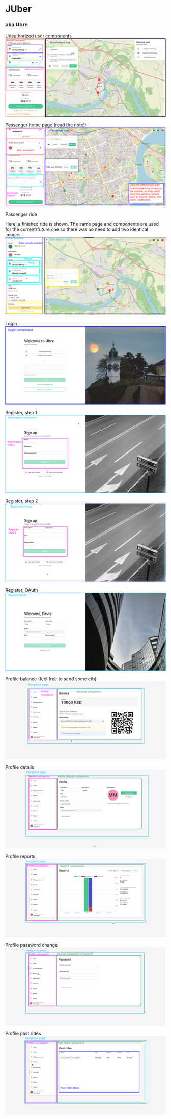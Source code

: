 # JUber
### aka Ubre

Unauthorized user components
![Screenshot](components_images/unauhtorized-user.png)

Passenger home page (read the note!)
![Screenshot](components_images/passenger.png)

Passenger ride

Here, a finished ride is shown. The same page and components are used for the current/future one so there was no need to add two identical images.
![Screenshot](components_images/passenger-finished.png)

Login
![Screenshot](components_images/login.png)

Register, step 1
![Screenshot](components_images/registration-step-1.png)

Register, step 2
![Screenshot](components_images/register-step-2.png)

Register, OAuth
![Screenshot](components_images/register-oauth.png)

Profile balance
(feel free to send some eth)
![Screenshot](components_images/profile-balance.png)

Profile details
![Screenshot](components_images/profile-details.png)

Profile reports
![Screenshot](components_images/profile-reports.png)

Profile password change 
![Screenshot](components_images/profile-password-change.png)

Profile past rides
![Screenshot](components_images/profile-past-rides.png)

